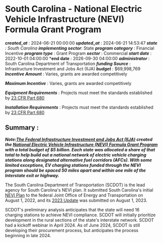 # South Carolina - National Electric Vehicle Infrastructure (NEVI) Formula Grant Program 
 ***created_at*** : 2024-06-21 00:00:00 
 ***updated_at*** : 2024-06-21 14:53:47 
 ***state** : South Carolina 
 **implementing sector***: State 
 ***program category*** : Financial Incentive 
 ***program type*** : Grant Program 
 ***sector*** : Commercial 
 ***start date*** : 2022-10-01 04:00:00 
 ***end date** : 2026-09-30 04:00:00 
 ***administrator*** : South Carolina Department of Transportation 
 ***funding Source*** : Infrastructure Investment and Jobs Act (IIJA) 
 ***budget*** : $69,998,769 
 ***Incentive Amount*** : Varies, grants are awarded competitively

 
 ***Maximum Incentive*** : Varies, grants are awarded competitively

 
 ***Equipment Requirements*** : Projects must meet the standards established by [23 CFR Part
680](https://www.govinfo.gov/content/pkg/FR-2023-02-28/pdf/2023-03500.pdf)

 
 ***Installation Requirements*** : Projects must meet the standards established by [23 CFR Part
680](https://www.govinfo.gov/content/pkg/FR-2023-02-28/pdf/2023-03500.pdf)

 
 ## Summary : 
 **_Note:[The Federal Infrastructure Investment and Jobs Act
(IIJA)](https://www.congress.gov/117/plaws/publ58/PLAW-117publ58.pdf#page=993)
created the [National Electric Vehicle Infrastructure (NEVI) Formula Grant
Program](https://www.fhwa.dot.gov/environment/nevi/) with a total budget of $5
billion. Each state was allocated a share of that total to help build out a
national network of electric vehicle charging stations along designated
alternative fuel corridors (AFCs). With some limited exceptions, EV charging
stations funded through the NEVI program should be spaced 50 miles apart and
within one mile of the Interstate exit or highway._**

The South Carolina Department of Transportation (SCDOT) is the lead agency for
South Carolina's NEVI plan. It submitted South Carolina's initial [NEVI
Plan](https://www.scdot.org/business/pdf/FINAL_SC%20NEVI%20Plan_08012022.pdf)
to the federal Joint Office of Energy and Transportation on August 1, 2022,
and its [2023
Update](https://www.scdot.org/business/pdf/FINAL_SC%20NEVI%20Plan_08012023.pdf)
was submitted on August 1, 2023.

SCDOT's preliminary analysis anticipates that the state will need 16 charging
stations to achieve NEVI compliance. SCDOT will initially prioritize
development in the rural sections of the state's interstate network. SCDOT had
a kickoff webinar in April 2024. As of June 2024, SCDOT is still developing
their procurement process, but anticipates the process beginning in late 2024.

 
 
